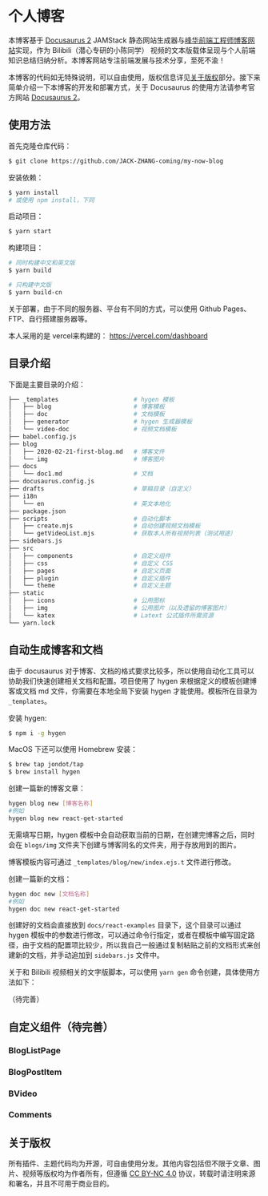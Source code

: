 # 个人博客

本博客基于 [Docusaurus 2](https://v2.docusaurus.io/) JAMStack 静态网站生成器与[峰华前端工程师博客网站](https://zxuqian.cn/)实现，作为 Bilibili（潜心专研的小陈同学） 视频的文本版载体呈现与个人前端知识总结归纳分析。本博客网站专注前端发展与技术分享，至死不渝！

本博客的代码如无特殊说明，可以自由使用，版权信息详见[关于版权](#关于版权)部分。接下来简单介绍一下本博客的开发和部署方式，关于 Docusaurus 的使用方法请参考官方网站 [Docusaurus 2](https://v2.docusaurus.io/)。

## 使用方法

首先克隆仓库代码：

```bash
$ git clone https://github.com/JACK-ZHANG-coming/my-now-blog

```

安装依赖：

```bash
$ yarn install
# 或使用 npm install，下同
```

启动项目：

```bash
$ yarn start
```

构建项目：

```bash
# 同时构建中文和英文版 
$ yarn build

# 只构建中文版
$ yarn build-cn
```

关于部署，由于不同的服务器、平台有不同的方式，可以使用 Github Pages、FTP、自行搭建服务器等。

本人采用的是 vercel来构建的： https://vercel.com/dashboard

## 目录介绍

下面是主要目录的介绍：

```bash
├── _templates                     # hygen 模板
│   ├── blog                       # 博客模板
│   ├── doc                        # 文档模板
│   ├── generator                  # hygen 生成器模板
│   └── video-doc                  # 视频文档模板
├── babel.config.js
├── blog                          
│   ├── 2020-02-21-first-blog.md   # 博客文件
│   └── img                        # 博客图片
├── docs                          
│   └── doc1.md                    # 文档          
├── docusaurus.config.js
├── drafts                         # 草稿目录（自定义）
├── i18n
│   └── en                         # 英文本地化
├── package.json
├── scripts                        # 自动化脚本
│   ├── create.mjs                 # 自动创建视频文档模板
│   └── getVideoList.mjs           # 获取本人所有视频列表（测试用途）
├── sidebars.js                    
├── src
│   ├── components                 # 自定义组件
│   ├── css                        # 自定义 CSS
│   ├── pages                      # 自定义页面
│   ├── plugin                     # 自定义插件
│   └── theme                      # 自定义主题
├── static
│   ├── icons                      # 公用图标
│   ├── img                        # 公用图片（以及遗留的博客图片）
│   └── katex                      # Latext 公式插件所需资源
└── yarn.lock
```

## 自动生成博客和文档

由于 docusaurus 对于博客、文档的格式要求比较多，所以使用自动化工具可以协助我们快速创建相关文档和配置。项目使用了 hygen 来根据定义的模板创建博客或文档 md 文件，你需要在本地全局下安装 hygen 才能使用。模板所在目录为 `_templates`。

安装 hygen:

```bash
$ npm i -g hygen
```

MacOS 下还可以使用 Homebrew 安装：

```bash
$ brew tap jondot/tap
$ brew install hygen
```

创建一篇新的博客文章：

```bash
hygen blog new [博客名称]
#例如
hygen blog new react-get-started
```
无需填写日期，hygen 模板中会自动获取当前的日期，在创建完博客之后，同时会在 `blogs/img` 文件夹下创建与博客同名的文件夹，用于存放用到的图片。

博客模板内容可通过 `_templates/blog/new/index.ejs.t` 文件进行修改。

创建一篇新的文档：

```bash
hygen doc new [文档名称]
#例如
hygen doc new react-get-started
```
创建好的文档会直接放到 `docs/react-examples` 目录下，这个目录可以通过 hygen 模板中的参数进行修改，可以通过命令行指定，或者在模板中编写固定路径，由于文档的配置项比较少，所以我自己一般通过复制粘贴之前的文档形式来创建新的文档，并手动追加到 `sidebars.js` 文件中。

关于和 Bilibili 视频相关的文字版脚本，可以使用 `yarn gen` 命令创建，具体使用方法如下：

（待完善）

## 自定义组件（待完善）

### BlogListPage

### BlogPostItem

### BVideo

### Comments

## 关于版权

所有插件、主题代码均为开源，可自由使用分发。其他内容包括但不限于文章、图片、视频等版权均为作者所有，但遵循 [CC BY-NC 4.0](https://creativecommons.org/licenses/by-nc/4.0/deed.zh-Hans) 协议，转载时请注明来源和署名，并且不可用于商业目的。
